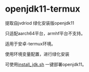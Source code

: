 # openjdk11-termux
提取自jvdriod 绿化安装版openjdk11

只适配aarch64平台，armhf平台不支持。

适用于安卓-termux环境。

使用环境变量配置，进行绿化安装

可使用[install_jdk.sh](https://github.com/xiliuya/openjdk11-termux/releases/download/0.2/install_jdk.sh) 一键部署openjdk11。

